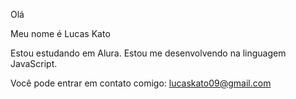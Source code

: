 Olá 

Meu nome é Lucas Kato

Estou estudando em Alura. Estou me desenvolvendo na linguagem JavaScript.

Você pode entrar em contato comigo: lucaskato09@gmail.com
